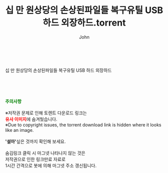 ﻿---
layout: post
title:  "십 만 원상당의 손상된파일들 복구유틸 USB 하드 외장하드.torrent"
author: John
categories: [ 게임/유틸 ]
tags: [  ]
image:  
description: "십 만 원상당의 손상된파일들 복구유틸 USB 하드 외장하드 torrent 정보 공유"
toc: true
toc_sticky: true
---

<br>
<div class="view-img">
</div><div class="view-content" itemprop="description">
<p>십 만 원상당의 손상된파일들 복구유틸 USB 하드 외장하드<br/></p> </div>
    
<br><br><br>
<p data-ke-size="size16"><b><span style="color: green;">주의사항</span></b><br /><br />※저작권 문제로 인해 토렌트 다운로드 링크는<br /><b><span style="color: red;">유사 이미지</span></b>에 숨겨뒀습니다.<br />※Due to copyright issues, the torrent download link is hidden where it looks like an image.<br /><br /><b>'설마'</b>싶은 것까지 확인해 보세요.<br /><br />숨김링크 클릭 시 마그넷 나타나지 않는 것은<br />저작권으로 인한 링크만료 자료로<br />1시간 간격으로 봇에 의해 마그넷 주소 갱신됩니다.</p>
